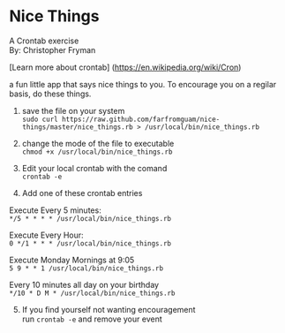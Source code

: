 Nice Things
===========

A Crontab exercise<br>
By: Christopher Fryman

[Learn more about crontab] (https://en.wikipedia.org/wiki/Cron)

a fun little app that says nice things to you.
To encourage you on a regilar basis, do these things.

1) save the file on your system<br>
`sudo curl https://raw.github.com/farfromguam/nice-things/master/nice_things.rb > /usr/local/bin/nice_things.rb`

2) change the mode of the file to executable<br>
`chmod +x /usr/local/bin/nice_things.rb`

3) Edit your local crontab with the comand<br>
`crontab -e`

4) Add one of these crontab entries

Execute Every 5 minutes:<br>
`*/5 * * * * /usr/local/bin/nice_things.rb`

Execute Every Hour:<br>
`0 */1 * * * /usr/local/bin/nice_things.rb`

Execute Monday Mornings at 9:05<br>
`5 9 * * 1 /usr/local/bin/nice_things.rb`

Every 10 minutes all day on your birthday<br>
`*/10 * D M * /usr/local/bin/nice_things.rb`

5) If you find yourself not wanting encouragement<br>
run `crontab -e` and remove your event
